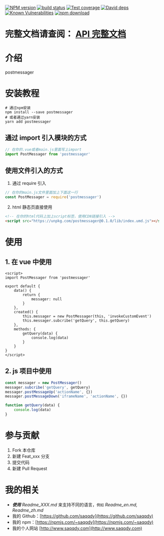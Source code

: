 [![NPM version][npm-image]][npm-url]
[![build status][travis-image]][travis-url]
[![Test coverage][codecov-image]][codecov-url]
[![David deps][david-image]][david-url]
[![Known Vulnerabilities][snyk-image]][snyk-url]
[![npm download][download-image]][download-url]

[npm-image]: https://img.shields.io/npm/v/postmessager.svg?style=flat-square
[npm-url]: https://npmjs.org/package/postmessager
[travis-image]: https://travis-ci.com/saqqdy/postmessager.svg?branch=master
[travis-url]: https://travis-ci.com/saqqdy/postmessager
[codecov-image]: https://img.shields.io/codecov/c/github/saqqdy/postmessager.svg?style=flat-square
[codecov-url]: https://codecov.io/github/saqqdy/postmessager?branch=master
[david-image]: https://img.shields.io/david/saqqdy/postmessager.svg?style=flat-square
[david-url]: https://david-dm.org/saqqdy/postmessager
[snyk-image]: https://snyk.io/test/npm/postmessager/badge.svg?style=flat-square
[snyk-url]: https://snyk.io/test/npm/postmessager
[download-image]: https://img.shields.io/npm/dm/postmessager.svg?style=flat-square
[download-url]: https://npmjs.org/package/postmessager

# **完整文档请查阅： [API 完整文档](./docs/classes/default.md)**

# 介绍

postmessager

# 安装教程

```shell
# 通过npm安装
npm install --save postmessager
# 或者通过yarn安装
yarn add postmessager
```

## 通过 import 引入模块的方式

```js
// 在你的.vue或者main.js里面写上import
import PostMessager from 'postmessager'
```

## 使用文件引入的方式

1. 通过 require 引入

```js
// 在你的main.js文件里面加上下面这一行
const PostMessager = require('postmessager')
```

2. html 静态页直接使用

```html
<!-- 在你的html代码上加上script标签，使用CDN链接引入 -->
<script src="https://unpkg.com/postmessager@0.1.0/lib/index.umd.js"></script>
```

# 使用

## 1. 在 vue 中使用

```vue
<script>
import PostMessager from 'postmessager'

export default {
    data() {
        return {
            messager: null
        }
    },
    created() {
        this.messager = new PostMessager(this, 'invokeCustomEvent')
        this.messager.subcribe('getQuery', this.getQuery)
    },
    methods: {
        getQuery(data) {
            console.log(data)
        }
    }
}
</script>
```

## 2. js 项目中使用

```js
const messager = new PostMessager()
messager.subcribe('getQuery', getQuery)
messager.postMessageUp('actionName', {})
messager.postMessageDown('iframeName', 'actionName', {})

function getQuery(data) {
    console.log(data)
}
```

# 参与贡献

1. Fork 本仓库
2. 新建 Feat_xxx 分支
3. 提交代码
4. 新建 Pull Request

# 我的相关

-   **_使用_** _Readme_XXX.md_ 来支持不同的语言，`例如` _Readme_en.md, Readme_zh.md_
-   我的 Github：[https://github.com/saqqdy](https://github.com/saqqdy)
-   我的 npm：[https://npmjs.com/~saqqdy](https://npmjs.com/~saqqdy)
-   我的个人网站 [http://www.saqqdy.com](http://www.saqqdy.com)
